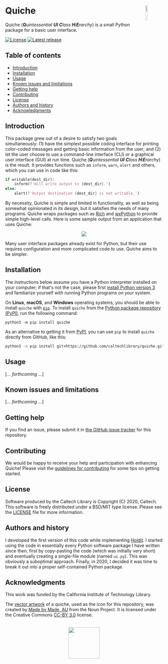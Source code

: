 Quiche<img width="11%" align="right" src="https://github.com/caltechlibrary/quiche/raw/main/.graphics/quiche-logo.png">
===========================================================================

Quiche (_**Q**uintessential **UI** **C**lass **H**i**E**rarchy_) is a small Python package for a basic user interface.

[![License](https://img.shields.io/badge/License-BSD%203--Clause-blue.svg?style=flat-square)](https://choosealicense.com/licenses/bsd-3-clause)
[![Latest release](https://img.shields.io/github/v/release/caltechlibrary/quiche.svg?style=flat-square&color=b44e88)](https://github.com/caltechlibrary/quiche/releases)


Table of contents
-----------------

* [Introduction](#introduction)
* [Installation](#installation)
* [Usage](#usage)
* [Known issues and limitations](#known-issues-and-limitations)
* [Getting help](#getting-help)
* [Contributing](#contributing)
* [License](#license)
* [Authors and history](#authors-and-history)
* [Acknowledgments](#authors-and-acknowledgments)


Introduction
------------

This package grew out of a desire to satisfy two goals simultaneously: (1) have the simplest possible coding interface for printing color-coded messages and getting basic information from the user; and (2) let the user choose to use a command-line interface (CLI) or a graphical user interface (GUI) at run time.  Quiche (_**Q**uintessential **UI** **C**lass **H**i**E**rarchy_) is the result.  It provides functions such as `inform`, `warn`, `alert` and others, which you can use in code like this:

```python
if writable(dest_dir):
    inform(f'Will write output to {dest_dir}.')
else:
    alert(f'Output destination {dest_dir} is not writable.')
```

By necessity, Quiche is simple and limited in functionality, as well as being somewhat opinionated in its design, but it satisfies the needs of many programs.  Quiche wraps packages such as [Rich](https://rich.readthedocs.io/en/latest/) and [wxPython](https://wxpython.org) to provide simple high-level calls.  Here is some sample output from an application that uses Quiche:

<p align="center">
<img src="https://github.com/caltechlibrary/quiche/raw/main/.graphics/cli-output-example.png">
</p>

Many user interface packages already exist for Python, but their use requires configuration and more complicated code to use.  Quiche aims to be simpler. 


Installation
------------

The instructions below assume you have a Python interpreter installed on your computer; if that's not the case, please first [install Python version 3](INSTALL-Python3.md) and familiarize yourself with running Python programs on your system.

On **Linux**, **macOS**, and **Windows** operating systems, you should be able to install `quiche` with [`pip`](https://pip.pypa.io/en/stable/installing/).  To install `quiche` from the [Python package repository (PyPI)](https://pypi.org), run the following command:
```
python3 -m pip install quiche
```

As an alternative to getting it from [PyPI](https://pypi.org), you can use `pip` to install `quiche` directly from GitHub, like this:
```sh
python3 -m pip install git+https://github.com/caltechlibrary/quiche.git
```
 

Usage
-----

[_... forthcoming ..._]


Known issues and limitations
----------------------------

[_... forthcoming ..._]


Getting help
------------

If you find an issue, please submit it in [the GitHub issue tracker](https://github.com/caltechlibrary/quiche/issues) for this repository.


Contributing
------------

We would be happy to receive your help and participation with enhancing Quiche!  Please visit the [guidelines for contributing](CONTRIBUTING.md) for some tips on getting started.


License
-------

Software produced by the Caltech Library is Copyright (C) 2020, Caltech.  This software is freely distributed under a BSD/MIT type license.  Please see the [LICENSE](LICENSE) file for more information.


Authors and history
---------------------------

I developed the first version of this code while implementing [Holdit](https://github.com/caltechlibrary/holdit).  I started using the code in essentially every Python software package I have written since then, first by copy-pasting the code (which was initially very short) and eventually creating a single-file module (named `ui.py`).  This was obviously a suboptimal approach.  Finally, in 2020, I decided it was time to break it out into a proper self-contained Python package.


Acknowledgments
---------------

This work was funded by the California Institute of Technology Library.

The [vector artwork](https://thenounproject.com/search/?q=quiche&i=1529315) of a quiche, used as the icon for this repository, was created by [Made by Made, AU](https://thenounproject.com/made.somewhere/) from the Noun Project.  It is licensed under the Creative Commons [CC-BY 3.0](https://creativecommons.org/licenses/by/3.0/) license.

<div align="center">
  <br>
  <a href="https://www.caltech.edu">
    <img width="100" height="100" src="https://raw.githubusercontent.com/caltechlibrary/quiche/main/.graphics/caltech-round.png">
  </a>
</div>
